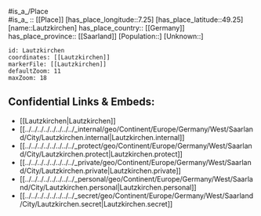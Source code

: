 ﻿---
location: [49.25,7.25] 
mapzoom: [7,12] 
mapmarker: city 
type: City
tags:
- geo/City


SpocWebEntityId: 31887
isDeleted: false
confidential: public

---
#is_a_/Place  
#is_a_ :: [[Place]] 
[has_place_longitude::7.25] 
[has_place_latitude::49.25] 
[name::Lautzkirchen] 
has_place_country:: [[Germany]]  
has_place_province:: [[Saarland]] 
[Population::] 
[Unknown::] 


```leaflet
id: Lautzkirchen
coordinates: [[Lautzkirchen]] 
markerFile: [[Lautzkirchen]] 
defaultZoom: 11 
maxZoom: 18
```


## Confidential Links & Embeds: 
- [[Lautzkirchen|Lautzkirchen]]  
- [[../../../../../../../../_internal/geo/Continent/Europe/Germany/West/Saarland/City/Lautzkirchen.internal|Lautzkirchen.internal]] 
- [[../../../../../../../../_protect/geo/Continent/Europe/Germany/West/Saarland/City/Lautzkirchen.protect|Lautzkirchen.protect]] 
- [[../../../../../../../../_private/geo/Continent/Europe/Germany/West/Saarland/City/Lautzkirchen.private|Lautzkirchen.private]] 
- [[../../../../../../../../_personal/geo/Continent/Europe/Germany/West/Saarland/City/Lautzkirchen.personal|Lautzkirchen.personal]] 
- [[../../../../../../../../_secret/geo/Continent/Europe/Germany/West/Saarland/City/Lautzkirchen.secret|Lautzkirchen.secret]] 
